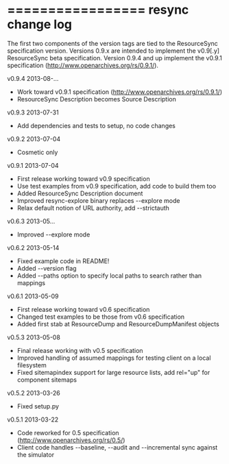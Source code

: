 =================
resync change log
=================

The first two components of the version tags are tied to the ResourceSync specification 
version. Versions 0.9.x are intended to implement the v0.9[.y] ResourceSync beta
specification. Version 0.9.4 and up implement the v0.9.1 specification 
(http://www.openarchives.org/rs/0.9.1/).

v0.9.4 2013-08-...
- Work toward v0.9.1 specification (http://www.openarchives.org/rs/0.9.1/)
- ResourceSync Description becomes Source Description

v0.9.3 2013-07-31
- Add dependencies and tests to setup, no code changes 

v0.9.2 2013-07-04
- Cosmetic only

v0.9.1 2013-07-04
- First release working toward v0.9 specification
- Use test examples from v0.9 specification, add code to build them too
- Added ResourceSync Description document
- Improved resync-explore binary replaces --explore mode
- Relax default notion of URL authority, add --strictauth

v0.6.3 2013-05...
- Improved --explore mode

v0.6.2 2013-05-14
- Fixed example code in README!
- Added --version flag
- Added --paths option to specify local paths to search rather than mappings

v0.6.1 2013-05-09
- First release working toward v0.6 specification
- Changed test examples to be those from v0.6 specification
- Added first stab at ResourceDump and ResourceDumpManifest objects

v0.5.3 2013-05-08
- Final release working with v0.5 specification
- Improved handling of assumed mappings for testing client on a local filesystem
- Fixed sitemapindex support for large resource lists, add rel="up" for component sitemaps

v0.5.2 2013-03-26
- Fixed setup.py

v0.5.1 2013-03-22
- Code reworked for 0.5 specification (http://www.openarchives.org/rs/0.5/)
- Client code handles --baseline, --audit and --incremental sync against the simulator
